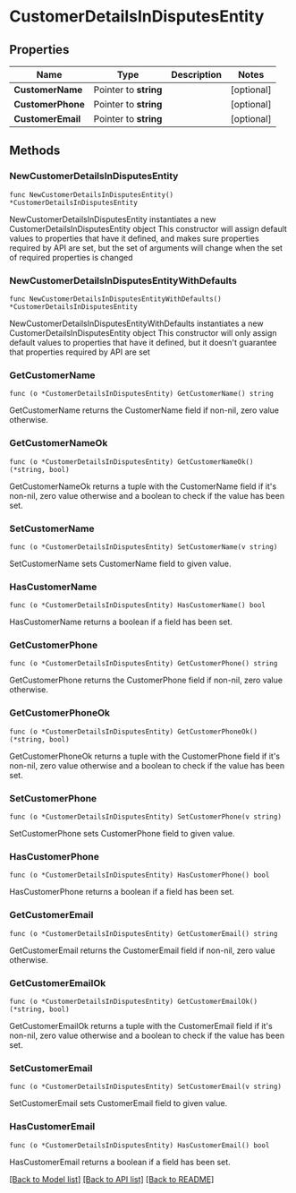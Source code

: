 # CustomerDetailsInDisputesEntity

## Properties

Name | Type | Description | Notes
------------ | ------------- | ------------- | -------------
**CustomerName** | Pointer to **string** |  | [optional] 
**CustomerPhone** | Pointer to **string** |  | [optional] 
**CustomerEmail** | Pointer to **string** |  | [optional] 

## Methods

### NewCustomerDetailsInDisputesEntity

`func NewCustomerDetailsInDisputesEntity() *CustomerDetailsInDisputesEntity`

NewCustomerDetailsInDisputesEntity instantiates a new CustomerDetailsInDisputesEntity object
This constructor will assign default values to properties that have it defined,
and makes sure properties required by API are set, but the set of arguments
will change when the set of required properties is changed

### NewCustomerDetailsInDisputesEntityWithDefaults

`func NewCustomerDetailsInDisputesEntityWithDefaults() *CustomerDetailsInDisputesEntity`

NewCustomerDetailsInDisputesEntityWithDefaults instantiates a new CustomerDetailsInDisputesEntity object
This constructor will only assign default values to properties that have it defined,
but it doesn't guarantee that properties required by API are set

### GetCustomerName

`func (o *CustomerDetailsInDisputesEntity) GetCustomerName() string`

GetCustomerName returns the CustomerName field if non-nil, zero value otherwise.

### GetCustomerNameOk

`func (o *CustomerDetailsInDisputesEntity) GetCustomerNameOk() (*string, bool)`

GetCustomerNameOk returns a tuple with the CustomerName field if it's non-nil, zero value otherwise
and a boolean to check if the value has been set.

### SetCustomerName

`func (o *CustomerDetailsInDisputesEntity) SetCustomerName(v string)`

SetCustomerName sets CustomerName field to given value.

### HasCustomerName

`func (o *CustomerDetailsInDisputesEntity) HasCustomerName() bool`

HasCustomerName returns a boolean if a field has been set.

### GetCustomerPhone

`func (o *CustomerDetailsInDisputesEntity) GetCustomerPhone() string`

GetCustomerPhone returns the CustomerPhone field if non-nil, zero value otherwise.

### GetCustomerPhoneOk

`func (o *CustomerDetailsInDisputesEntity) GetCustomerPhoneOk() (*string, bool)`

GetCustomerPhoneOk returns a tuple with the CustomerPhone field if it's non-nil, zero value otherwise
and a boolean to check if the value has been set.

### SetCustomerPhone

`func (o *CustomerDetailsInDisputesEntity) SetCustomerPhone(v string)`

SetCustomerPhone sets CustomerPhone field to given value.

### HasCustomerPhone

`func (o *CustomerDetailsInDisputesEntity) HasCustomerPhone() bool`

HasCustomerPhone returns a boolean if a field has been set.

### GetCustomerEmail

`func (o *CustomerDetailsInDisputesEntity) GetCustomerEmail() string`

GetCustomerEmail returns the CustomerEmail field if non-nil, zero value otherwise.

### GetCustomerEmailOk

`func (o *CustomerDetailsInDisputesEntity) GetCustomerEmailOk() (*string, bool)`

GetCustomerEmailOk returns a tuple with the CustomerEmail field if it's non-nil, zero value otherwise
and a boolean to check if the value has been set.

### SetCustomerEmail

`func (o *CustomerDetailsInDisputesEntity) SetCustomerEmail(v string)`

SetCustomerEmail sets CustomerEmail field to given value.

### HasCustomerEmail

`func (o *CustomerDetailsInDisputesEntity) HasCustomerEmail() bool`

HasCustomerEmail returns a boolean if a field has been set.


[[Back to Model list]](../README.md#documentation-for-models) [[Back to API list]](../README.md#documentation-for-api-endpoints) [[Back to README]](../README.md)


